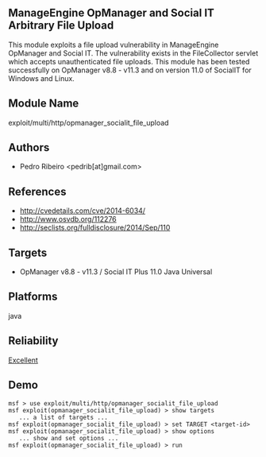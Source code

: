 ## ManageEngine OpManager and Social IT Arbitrary File Upload

This module exploits a file upload vulnerability in 
ManageEngine OpManager and Social IT. The vulnerability 
exists in the FileCollector servlet which accepts 
unauthenticated file uploads. This module has been tested 
successfully on OpManager v8.8 - v11.3 and on version 11.0 
of SocialIT for Windows and Linux.


## Module Name
exploit/multi/http/opmanager_socialit_file_upload

## Authors
* Pedro Ribeiro <pedrib[at]gmail.com>


## References
* http://cvedetails.com/cve/2014-6034/
* http://www.osvdb.org/112276
* http://seclists.org/fulldisclosure/2014/Sep/110



## Targets
* OpManager v8.8 - v11.3 / Social IT Plus 11.0 Java Universal


## Platforms
java

## Reliability
[Excellent](https://github.com/rapid7/metasploit-framework/wiki/Exploit-Ranking)

## Demo

```
msf > use exploit/multi/http/opmanager_socialit_file_upload
msf exploit(opmanager_socialit_file_upload) > show targets
   ... a list of targets ...
msf exploit(opmanager_socialit_file_upload) > set TARGET <target-id>
msf exploit(opmanager_socialit_file_upload) > show options
   ... show and set options ...
msf exploit(opmanager_socialit_file_upload) > run
```
    
    